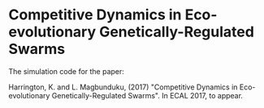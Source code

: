 # Competitive Dynamics in Eco-evolutionary Genetically-Regulated Swarms

The simulation code for the paper:

Harrington, K. and L. Magbunduku, (2017) "Competitive Dynamics in Eco-evolutionary Genetically-Regulated Swarms". In ECAL 2017, to appear.


